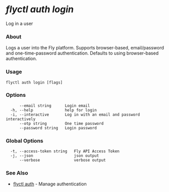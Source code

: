 # _flyctl auth login_

Log in a user

### About

Logs a user into the Fly platform. Supports browser-based,
email/password and one-time-password authentication. Defaults to using
browser-based authentication.

### Usage
~~~
flyctl auth login [flags]
~~~

### Options

~~~
      --email string      Login email
  -h, --help              help for login
  -i, --interactive       Log in with an email and password interactively
      --otp string        One time password
      --password string   Login password
~~~

### Global Options

~~~
  -t, --access-token string   Fly API Access Token
  -j, --json                  json output
      --verbose               verbose output
~~~

### See Also

* [flyctl auth](/docs/flyctl/auth/)	 - Manage authentication

